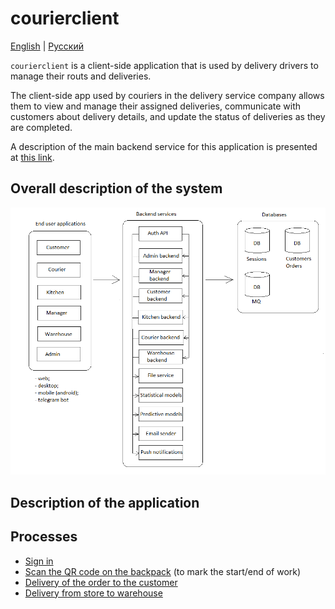 # courierclient

[English](courierclient.md) | [Русский](courierclient.ru.md)

`courierclient` is a client-side application that is used by delivery drivers to manage their routs and deliveries.

The client-side app used by couriers in the delivery service company allows them to view and manage their assigned deliveries, communicate with customers about delivery details, and update the status of deliveries as they are completed.

A description of the main backend service for this application is presented at [this link](../backend/courierbackend.md).

## Overall description of the system 

![system_overall](../img/system_overall.png)

## Description of the application


## Processes 

- [Sign in](../processes/auth/signin.md)
- [Scan the QR code on the backpack](../processes/courier/scanbackpack.md) (to mark the start/end of work)
- [Delivery of the order to the customer](../processes/courier/deliverorder.md)
- [Delivery from store to warehouse](../processes/courier/store2wh.md)
